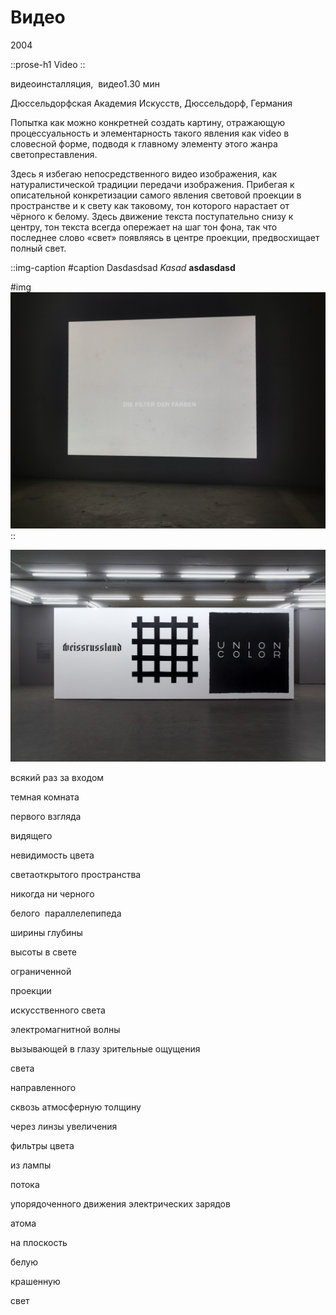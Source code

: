 # **Видео**

2004

::prose-h1
Video
::

видеоинсталляция,  видео1.30 мин

Дюссельдорфская Академия Искусств, Дюссельдорф, Германия 

Попытка как можно конкретней создать картину, отражающую процессуальность и элементарность такого явления как video в словесной форме, подводя к главному элементу этого жанра светопреставления.

Здесь я избегаю непосредственного видео изображения, как натуралистической традиции передачи изображения. Прибегая к описательной конкретизации самого явления световой проекции в пространстве и к свету как таковому, тон которого нарастает от чёрного к белому. Здесь движение текста поступательно снизу к центру, тон текста всегда опережает на шаг тон фона, так что последнее слово «свет» появляясь в центре проекции, предвосхищает полный свет. 

::img-caption
#caption
Dasdasdsad *Kasad* **asdasdasd**

#img
![](/whats-app-image-2025-08-14-at-21.54.55-2.jpeg)
::

![whats-app-image-2025-08-14-at-21.54.55-1.jpeg](/whats-app-image-2025-08-14-at-21.54.55-3.jpeg "Olllaaa-la-la")

всякий раз за входом

темная комната

первого взгляда

видящего

невидимость цвета 

светаоткрытого пространства

никогда ни черного

белого  параллелепипеда

ширины глубины 

высоты в свете

ограниченной 

проекции 

искусственного света

электромагнитной волны

вызывающей в глазу зрительные ощущения

света

направленного

сквозь атмосферную толщину

через линзы увеличения

фильтры цвета

из лампы

потока

упорядоченного движения электрических зарядов

атома

на плоскость

белую

крашенную

свет
